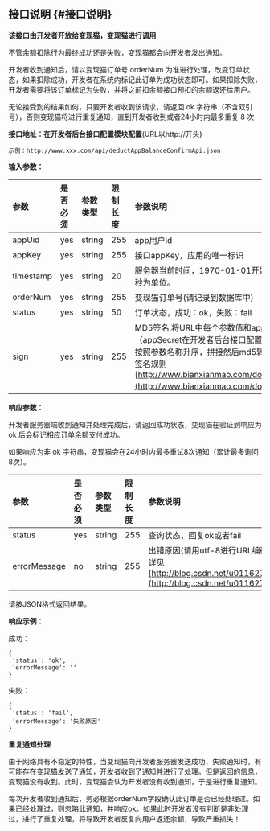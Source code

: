 ## **接口说明** {#接口说明}

**该接口由开发者开放给变现猫，变现猫进行调用**

不管余额扣除行为最终成功还是失败，变现猫都会向开发者发出通知。

开发者收到通知后，请以变现猫订单号 orderNum 为准进行处理，改变订单状态，如果扣除成功，开发者在系统内标记此订单为成功状态即可。如果扣除失败，开发者需要将该订单标记为失败，并将之前扣余额接口预扣的余额返还给用户。

无论接受到的结果如何，只要开发者收到该请求，请返回 ok 字符串（不含双引号），否则变现猫将进行重复通知，直到开发者收到或者24小时内最多重复 8 次

**接口地址：在开发者后台接口配置模块配置**\(URL以http:\/\/开头\)

```
示例：http://www.xxx.com/api/deductAppBalanceConfirmApi.json

```

**输入参数：**

| **参数** | **是否必须** | **参数类型** | **限制长度** | **参数说明** |
| :--- | :--- | :--- | :--- | :--- |
| appUid | yes | string | 255 | app用户id |
| appKey | yes | string | 255 | 接口appKey，应用的唯一标识 |
| timestamp | yes | string | 20 | 服务器当前时间，1970-01-01开始的时间戳，毫秒为单位。 |
| orderNum | yes | string | 255 | 变现猫订单号\(请记录到数据库中\) |
| status | yes | string | 50 | 订单状态，成功：ok，失败：fail |
| sign | yes | string | 255 | MD5签名,将URL中每个参数值和appSecret（appSecret在开发者后台接口配置处可查看密钥）按照参数名称升序，拼接然后md5转码 详见MD5签名规则[http://www.bianxianmao.com/doc/md5.html](http://www.bianxianmao.com/doc/md5.html)） |

**响应参数：**

开发者服务器端收到通知并处理完成后，请返回成功状态，变现猫在验证到响应为 ok 后会标记相应订单余额支付成功。

如果响应为非 ok 字符串，变现猫会在24小时内最多重试8次通知（累计最多询问8次）。

| **参数** | **是否必须** | **参数类型** | **限制长度** | **参数说明** |
| :--- | :--- | :--- | :--- | :--- |
| status | yes | string | 255 | 查询状态，回复ok或者fail |
| errorMessage | no | string | 255 | 出错原因\(请用utf-8进行URL编码，防止中文乱码,javaURL编解码详见[http://blog.csdn.net/u011627980/article/details/50911249](http://blog.csdn.net/u011627980/article/details/50911249)\) |

请按JSON格式返回结果。

**响应示例：**

成功：

```
{
 'status': 'ok',
 'errorMessage': ''
}

```

失败：

```
{
 'status': 'fail',
 'errorMessage': '失败原因'
}

```

**重复通知处理**

由于网络具有不稳定的特性，当变现猫向开发者服务器发送成功、失败通知时，有可能存在变现猫发送了通知，开发者收到了通知并进行了处理。但是返回的信息，变现猫没有收到。此时，变现猫会认为开发者没有收到通知，于是进行重复通知。

每次开发者收到通知后，务必根据orderNum字段确认此订单是否已经处理过。如果已经处理过，则忽略此通知，并响应ok。如果此时开发者没有判断是非处理过，进行了重复处理，将导致开发者反复向用户返还余额，导致严重损失！

